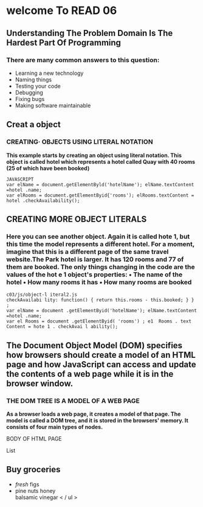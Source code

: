 # welcome To READ 06 

## Understanding The Problem Domain Is The Hardest Part Of Programming

### There are many common answers to this question:

* Learning a new technology
* Naming things
* Testing your code
* Debugging
* Fixing bugs
* Making software maintainable

## Creat a object 

### CREATING· OBJECTS USING LITERAL NOTATION

**This example starts by creating an object using literal notation. 
This object is called hotel which represents a hotel called Quay with 40 rooms (25 of which have been booked)**

```var hotel = { name: 'Quay', rooms: 40, booked: 25, checkAvailability: function() { return this.rooms - this.booked; } } ; 
JAVASCRIPT 
var elName = document.getElementByld('hotelName'); elName.textContent =hotel .name; 
var elRooms = document.getElementByid{'rooms'); elRooms.textContent = hotel .checkAvailability();
```


## CREATING MORE OBJECT LITERALS

### Here you can see another object. Again it is called hote 1, but this time the model represents a different hotel. For a moment, imagine that this is a different page of the same travel website.The Park hotel is larger. It has 120 rooms and 77 of them are booked. The only things changing in the code are the values of the hot e 1 object's properties: • The name of the hotel • How many rooms it has • How many rooms are booked 

```var hotel = { name: 'Park', room s: 120, booked : 77, 
c03/js/object-l iteral2.js 
checkAvailabi lity: function() { return this.rooms - this.booked; } } ; 
var elName = document .getElementByid('hotelName'); elName.textContent =hotel .name; 
var el Rooms = document .getElementByid( 'rooms') ; e1  Rooms . text Content = hote 1 . checkAvai l ability();
```  


## The Document Object Model (DOM) specifies how browsers should create a model of an HTML page and how JavaScript can access and update the contents of a web page while it is in the browser window. 


### THE DOM TREE IS A MODEL OF A WEB PAGE 

**As a browser loads a web page,
 it creates a model of that page. The model is called a DOM tree, and it is stored in the browsers' memory. It consists of four main types of nodes.**
 
BODY OF HTML PAGE 
<html> <body> <di v id="page"> <hl id="header">List</hl> <h2>Buy groceries</h2> <ul > <li id="one" class="hot"><em>fresh</em> figs</li> <li id="two" class="hot">pine nuts</l i> <l i id="three" class="hot">honey</li> <l i id="four">balsamic vinegar</l i> < / ul > <script src="js/l i st.js"></scri pt> < /div> </ body> </html >